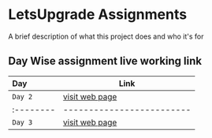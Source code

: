 
# LetsUpgrade Assignments

A brief description of what this project does and who it's for


## Day Wise assignment live working link




| Day      | Link               |
| :-------- |------------------------- |
| `Day 2` | [visit web page](https://sanskritiagrawal1.github.io/LetsUpgrade/INDEX1.html)|
| :-------- |------------------------- |
| `Day 3` | [visit web page](https://sanskritiagrawal1.github.io/LetsUpgrade/INDEX1.html)|


